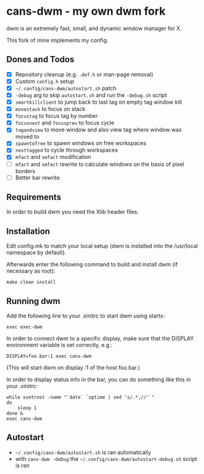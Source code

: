 # cans-dwm - my own dwm fork

dwm is an extremely fast, small, and dynamic window manager for X.

This fork of mine implements my config.

## Dones and Todos

- [x] Repository cleanup (e.g. `.def.h` or man-page removal)
- [x] Custom `config.h` setup
- [x] `~/.config/cans-dwm/autostart.sh` patch
- [x] `-debug` arg to skip `autostart.sh` and run the `-debug.sh` script
- [x] `smartkillclient` to jump back to last tag on empty tag window kill
- [x] `movestack` to focus on stack
- [x] `focustag` to focus tag by number
- [x] `focusnext` and `focusprev` to focus cycle
- [x] `tagandview` to move window and also view tag where window was moved to
- [x] `spawntofree` to spawn windows on free workspaces
- [x] `nexttagged` to cycle through workspaces
- [x] `mfact` and `smfact` modification
- [ ] `mfact` and `smfact` rewrite to calculate windows on the basis of pixel borders
- [ ] Better bar rewrite

## Requirements

In order to build dwm you need the Xlib header files.


## Installation

Edit config.mk to match your local setup (dwm is installed into
the /usr/local namespace by default).

Afterwards enter the following command to build and install dwm (if
necessary as root):

    make clean install


## Running dwm

Add the following line to your .xinitrc to start dwm using startx:

    exec exec-dwm

In order to connect dwm to a specific display, make sure that
the DISPLAY environment variable is set correctly, e.g.:

    DISPLAY=foo.bar:1 exec cans-dwm

(This will start dwm on display :1 of the host foo.bar.)

In order to display status info in the bar, you can do something
like this in your .xinitrc:

    while xsetroot -name "`date` `uptime | sed 's/.*,//'`"
    do
    	sleep 1
    done &
    exec cans-dwm


## Autostart

- `~/.config/cans-dwm/autostart.sh` is ran automatically
- with `cans-dwm -debug` the `~/.config/cans-dwm/autostart-debug.sh` script is ran
